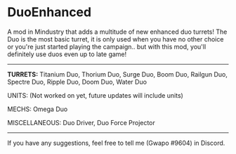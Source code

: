 # DuoEnhanced
A mod in Mindustry that adds a multitude of new enhanced duo turrets! The Duo is the most basic turret, it is only used when you have no other choice or you're just started playing the campaign.. but with this mod, you'll definitely use duos even up to late game!

-----------------------------

<b>TURRETS:</b> Titanium Duo, Thorium Duo, Surge Duo, Boom Duo, Railgun Duo, Spectre Duo, Ripple Duo, Doom Duo, Water Duo

UNITS: (Not worked on yet, future updates will include units)

MECHS: Omega Duo

MISCELLANEOUS: Duo Driver, Duo Force Projector

-----------------------------

If you have any suggestions, feel free to tell me (Gwapo #9604) in Discord.


